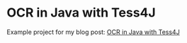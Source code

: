 OCR in Java with Tess4J
=============

Example project for my blog post: [OCR in Java with Tess4J][1]

[1]:https://www.mscharhag.com/java/ocr-tess4j